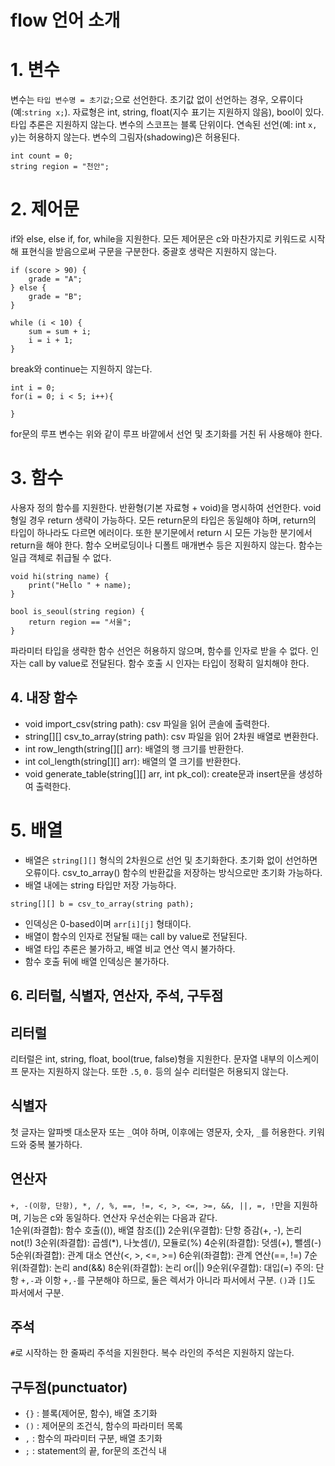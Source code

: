 # flow 언어 소개

# 1. 변수
변수는 `타입 변수명 = 초기값;`으로 선언한다. 초기값 없이 선언하는 경우, 오류이다(예:`string x;`).
자료형은 int, string, float(지수 표기는 지원하지 않음), bool이 있다. 타입 추론은 지원하지 않는다.
변수의 스코프는 블록 단위이다. 연속된 선언(예: int `x, y`)는 허용하지 않는다. 변수의 그림자(shadowing)은 허용된다. 
```
int count = 0;
string region = "천안";
```

# 2. 제어문
if와 else, else if, for, while을 지원한다. 모든 제어문은 c와 마찬가지로 키워드로 시작해 표현식을 받음으로써 구문을 구분한다. 중괄호 생략은 지원하지 않는다. 
```
if (score > 90) {
    grade = "A";
} else {
    grade = "B";
}

while (i < 10) {
    sum = sum + i;
    i = i + 1;
}
```
break와 continue는 지원하지 않는다.
```
int i = 0;
for(i = 0; i < 5; i++){
    
}
```
for문의 루프 변수는 위와 같이 루프 바깥에서 선언 및 초기화를 거친 뒤 사용해야 한다.

# 3. 함수
사용자 정의 함수를 지원한다. 반환형(기본 자료형 + void)을 명시하여 선언한다. void형일 경우 return 생략이 가능하다. 모든 return문의 타입은 동일해야 하며, return의 타입이 하나라도 다르면 에러이다. 또한 분기문에서 return 시 모든 가능한 분기에서 return을 해야 한다. 함수 오버로딩이나 디폴트 매개변수 등은 지원하지 않는다. 함수는 일급 객체로 취급될 수 없다. 
```
void hi(string name) {
    print("Hello " + name); 
}
```
```
bool is_seoul(string region) {
    return region == "서울";   
}
```
파라미터 타입을 생략한 함수 선언은 허용하지 않으며, 함수를 인자로 받을 수 없다. 인자는 call by value로 전달된다. 함수 호출 시 인자는 타입이 정확히 일치해야 한다. 

## 4. 내장 함수
- void import_csv(string path): csv 파일을 읽어 콘솔에 출력한다.
- string[][] csv_to_array(string path): csv 파일을 읽어 2차원 배열로 변환한다.
- int row_length(string[][] arr): 배열의 행 크기를 반환한다.
- int col_length(string[][] arr): 배열의 열 크기를 반환한다.
- void generate_table(string[][] arr, int pk_col): create문과 insert문을 생성하여 출력한다.

# 5. 배열
- 배열은 `string[][]` 형식의 2차원으로 선언 및 초기화한다. 초기화 없이 선언하면 오류이다. csv_to_array() 함수의 반환값을 저장하는 방식으로만 초기화 가능하다.
- 배열 내에는 string 타입만 저장 가능하다.
```
string[][] b = csv_to_array(string path);
```
- 인덱싱은 0-based이며 `arr[i][j]` 형태이다.
- 배열이 함수의 인자로 전달될 때는 call by value로 전달된다.  
- 배열 타입 추론은 불가하고, 배열 비교 연산 역시 불가하다.
- 함수 호출 뒤에 배열 인덱싱은 불가하다.

## 6. 리터럴, 식별자, 연산자, 주석, 구두점

## 리터럴
리터럴은 int, string, float, bool(true, false)형을 지원한다. 문자열 내부의 이스케이프 문자는 지원하지 않는다. 또한 `.5`, `0.` 등의 실수 리터럴은 허용되지 않는다.  

## 식별자
첫 글자는 알파벳 대소문자 또는 `_`여야 하며, 이후에는 영문자, 숫자, `_`를 허용한다. 키워드와 중복 불가하다. 

## 연산자
`+, -(이항, 단항), *, /, %, ==, !=, <, >, <=, >=, &&, ||, =, !`만을 지원하며, 기능은 c와 동일하다.
연산자 우선순위는 다음과 같다.  
1순위(좌결합): 함수 호출(()), 배열 참조([])
2순위(우결합): 단항 증감(+, -), 논리 not(!)
3순위(좌결합): 곱셈(*), 나눗셈(/), 모듈로(%)
4순위(좌결합): 덧셈(+), 뺄셈(-)
5순위(좌결합): 관계 대소 연산(<, >, <=, >=)
6순위(좌결합): 관계 연산(==, !=)
7순위(좌결합): 논리 and(&&)
8순위(좌결합): 논리 or(||)
9순위(우결합): 대입(=)
주의: 단항 `+,-`과 이항 `+,-`를 구분해야 하므로, 둘은 렉서가 아니라 파서에서 구분. `()`과 `[]`도 파서에서 구분.

## 주석
`#`로 시작하는 한 줄짜리 주석을 지원한다. 복수 라인의 주석은 지원하지 않는다.

## 구두점(punctuator)
- `{}` : 블록(제어문, 함수), 배열 초기화
- `()` : 제어문의 조건식, 함수의 파라미터 목록
- `,` : 함수의 파라미터 구분, 배열 초기화
- `;` : statement의 끝, for문의 조건식 내
